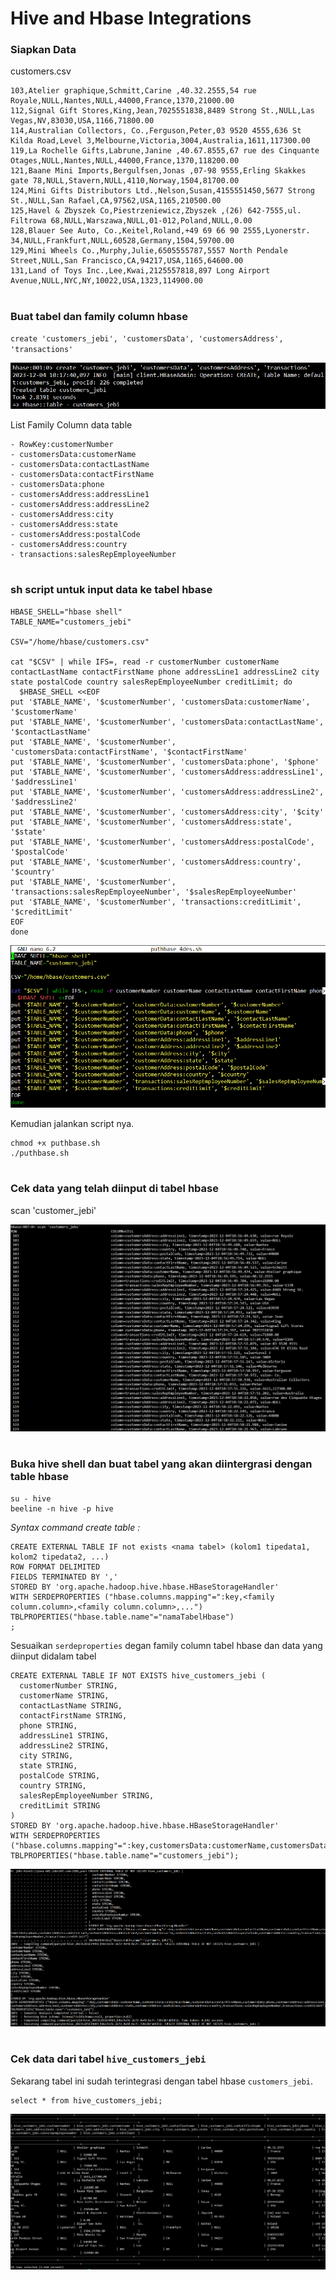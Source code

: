 # Hive and Hbase Integrations

### Siapkan Data
customers.csv
```
103,Atelier graphique,Schmitt,Carine ,40.32.2555,54 rue Royale,NULL,Nantes,NULL,44000,France,1370,21000.00
112,Signal Gift Stores,King,Jean,7025551838,8489 Strong St.,NULL,Las Vegas,NV,83030,USA,1166,71800.00
114,Australian Collectors, Co.,Ferguson,Peter,03 9520 4555,636 St Kilda Road,Level 3,Melbourne,Victoria,3004,Australia,1611,117300.00
119,La Rochelle Gifts,Labrune,Janine ,40.67.8555,67 rue des Cinquante Otages,NULL,Nantes,NULL,44000,France,1370,118200.00
121,Baane Mini Imports,Bergulfsen,Jonas ,07-98 9555,Erling Skakkes gate 78,NULL,Stavern,NULL,4110,Norway,1504,81700.00
124,Mini Gifts Distributors Ltd.,Nelson,Susan,4155551450,5677 Strong St.,NULL,San Rafael,CA,97562,USA,1165,210500.00
125,Havel & Zbyszek Co,Piestrzeniewicz,Zbyszek ,(26) 642-7555,ul. Filtrowa 68,NULL,Warszawa,NULL,01-012,Poland,NULL,0.00
128,Blauer See Auto, Co.,Keitel,Roland,+49 69 66 90 2555,Lyonerstr. 34,NULL,Frankfurt,NULL,60528,Germany,1504,59700.00
129,Mini Wheels Co.,Murphy,Julie,6505555787,5557 North Pendale Street,NULL,San Francisco,CA,94217,USA,1165,64600.00
131,Land of Toys Inc.,Lee,Kwai,2125557818,897 Long Airport Avenue,NULL,NYC,NY,10022,USA,1323,114900.00
```

#
### Buat tabel dan family column hbase
``
create 'customers_jebi', 'customersData', 'customersAddress', 'transactions'
``

![Alt text](img/1.png)


List Family Column data table
```
- RowKey:customerNumber
- customersData:customerName
- customersData:contactLastName
- customersData:contactFirstName
- customersData:phone
- customersAddress:addressLine1
- customersAddress:addressLine2
- customersAddress:city
- customersAddress:state
- customersAddress:postalCode
- customersAddress:country
- transactions:salesRepEmployeeNumber
```
#
### sh script untuk input data ke tabel hbase
```
HBASE_SHELL="hbase shell"
TABLE_NAME="customers_jebi"

CSV="/home/hbase/customers.csv"

cat "$CSV" | while IFS=, read -r customerNumber customerName contactLastName contactFirstName phone addressLine1 addressLine2 city state postalCode country salesRepEmployeeNumber creditLimit; do
  $HBASE_SHELL <<EOF
put '$TABLE_NAME', '$customerNumber', 'customersData:customerName', '$customerName'
put '$TABLE_NAME', '$customerNumber', 'customersData:contactLastName', '$contactLastName'
put '$TABLE_NAME', '$customerNumber', 'customersData:contactFirstName', '$contactFirstName'
put '$TABLE_NAME', '$customerNumber', 'customersData:phone', '$phone'
put '$TABLE_NAME', '$customerNumber', 'customersAddress:addressLine1', '$addressLine1'
put '$TABLE_NAME', '$customerNumber', 'customersAddress:addressLine2', '$addressLine2'
put '$TABLE_NAME', '$customerNumber', 'customersAddress:city', '$city'
put '$TABLE_NAME', '$customerNumber', 'customersAddress:state', '$state'
put '$TABLE_NAME', '$customerNumber', 'customersAddress:postalCode', '$postalCode'
put '$TABLE_NAME', '$customerNumber', 'customersAddress:country', '$country'
put '$TABLE_NAME', '$customerNumber', 'transactions:salesRepEmployeeNumber', '$salesRepEmployeeNumber'
put '$TABLE_NAME', '$customerNumber', 'transactions:creditLimit', '$creditLimit'
EOF
done
```
![Alt text](img/3-1.png)

Kemudian jalankan script nya.
```
chmod +x puthbase.sh
./puthbase.sh
```
#
### Cek data yang telah diinput di tabel hbase
scan 'customer_jebi'

![Alt text](img/image-7.png)
#

### Buka hive shell dan buat tabel yang akan diintergrasi dengan table hbase

```
su - hive
beeline -n hive -p hive
```

*Syntax command create table :*
```
CREATE EXTERNAL TABLE IF not exists <nama tabel> (kolom1 tipedata1, kolom2 tipedata2, ...)
ROW FORMAT DELIMITED
FIELDS TERMINATED BY ','
STORED BY 'org.apache.hadoop.hive.hbase.HBaseStorageHandler'
WITH SERDEPROPERTIES ("hbase.columns.mapping"=":key,<family column.column>,<family column.column>,...")
TBLPROPERTIES("hbase.table.name"="namaTabelHbase")
;
```

Sesuaikan `serdeproperties` degan family column tabel hbase dan data yang diinput didalam tabel
```
CREATE EXTERNAL TABLE IF NOT EXISTS hive_customers_jebi (
  customerNumber STRING,
  customerName STRING,
  contactLastName STRING,
  contactFirstName STRING,
  phone STRING,
  addressLine1 STRING,
  addressLine2 STRING,
  city STRING,
  state STRING,
  postalCode STRING,
  country STRING,
  salesRepEmployeeNumber STRING,
  creditLimit STRING
)
STORED BY 'org.apache.hadoop.hive.hbase.HBaseStorageHandler'
WITH SERDEPROPERTIES ("hbase.columns.mapping"=":key,customersData:customerName,customersData:contactLastName,customersData:contactFirstName,customersData:phone,customersAddress:addressLine1,customersAddress:addressLine2,customersAddress:city,customersAddress:state,customersAddress:postalCode,customersAddress:country,transactions:salesRepEmployeeNumber,transactions:creditLimit")
TBLPROPERTIES("hbase.table.name"="customers_jebi");
```

![Alt text](img/image-5.png)
#

#
### Cek data dari tabel `hive_customers_jebi`
Sekarang tabel ini sudah terintegrasi dengan tabel hbase `customers_jebi`.
```
select * from hive_customers_jebi;
```
![Alt text](img/image-6.png)
    
